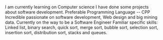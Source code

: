 I am currently learning on Computer science 
I have done some projects about software development.
Preferable Programming Language -- CPP
Incredible passionate on software development, Web design and big mining data.
Currently on the way to be a Software Engineer
Familiar specific skills: Linked list, binary search, quick sort, merge sort, bubble sort, selection sort, insertion sort, distribution sort, stacks and queues.

